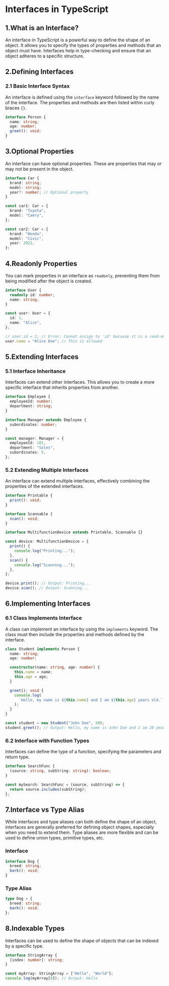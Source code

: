 # Interfaces in TypeScript

## 1.What is an Interface?

An interface in TypeScript is a powerful way to define the shape of an object. It allows you to specify the types of properties and methods that an object must have. Interfaces help in type-checking and ensure that an object adheres to a specific structure.

## 2.Defining Interfaces

### 2.1 Basic Interface Syntax

An interface is defined using the `interface` keyword followed by the name of the interface. The properties and methods are then listed within curly braces `{}`.

```typescript
interface Person {
  name: string;
  age: number;
  greet(): void;
}
```

## 3.Optional Properties

An interface can have optional properties. These are properties that may or may not be present in the object.

```typescript
interface Car {
  brand: string;
  model: string;
  year?: number; // Optional property
}

const car1: Car = {
  brand: "Toyota",
  model: "Camry",
};

const car2: Car = {
  brand: "Honda",
  model: "Civic",
  year: 2022,
};
```

## 4.Readonly Properties

You can mark properties in an interface as `readonly`, preventing them from being modified after the object is created.

```typescript
interface User {
  readonly id: number;
  name: string;
}

const user: User = {
  id: 1,
  name: "Alice",
};

// user.id = 2; // Error: Cannot assign to 'id' because it is a read-only property
user.name = "Alice Doe"; // This is allowed
```

## 5.Extending Interfaces

### 5.1 Interface Inheritance

Interfaces can extend other interfaces. This allows you to create a more specific interface that inherits properties from another.

```typescript
interface Employee {
  employeeId: number;
  department: string;
}

interface Manager extends Employee {
  subordinates: number;
}

const manager: Manager = {
  employeeId: 101,
  department: "Sales",
  subordinates: 5,
};
```

### 5.2 Extending Multiple Interfaces

An interface can extend multiple interfaces, effectively combining the properties of the extended interfaces.

```typescript
interface Printable {
  print(): void;
}

interface Scannable {
  scan(): void;
}

interface MultifunctionDevice extends Printable, Scannable {}

const device: MultifunctionDevice = {
  print() {
    console.log("Printing...");
  },
  scan() {
    console.log("Scanning...");
  },
};

device.print(); // Output: Printing...
device.scan(); // Output: Scanning...
```

## 6.Implementing Interfaces

### 6.1 Class Implements Interface

A class can implement an interface by using the `implements` keyword. The class must then include the properties and methods defined by the interface.

```typescript
class Student implements Person {
  name: string;
  age: number;

  constructor(name: string, age: number) {
    this.name = name;
    this.age = age;
  }

  greet(): void {
    console.log(
      `Hello, my name is ${this.name} and I am ${this.age} years old.`
    );
  }
}

const student = new Student("John Doe", 20);
student.greet(); // Output: Hello, my name is John Doe and I am 20 years old.
```

### 6.2 Interface with Function Types

Interfaces can define the type of a function, specifying the parameters and return type.

```typescript
interface SearchFunc {
  (source: string, subString: string): boolean;
}

const mySearch: SearchFunc = (source, subString) => {
  return source.includes(subString);
};
```

## 7.Interface vs Type Alias

While interfaces and type aliases can both define the shape of an object, interfaces are generally preferred for defining object shapes, especially when you need to extend them. Type aliases are more flexible and can be used to define union types, primitive types, etc.

### Interface

```typescript
interface Dog {
  breed: string;
  bark(): void;
}
```

### Type Alias

```typescript
type Dog = {
  breed: string;
  bark(): void;
};
```

## 8.Indexable Types

Interfaces can be used to define the shape of objects that can be indexed by a specific type.

```typescript
interface StringArray {
  [index: number]: string;
}

const myArray: StringArray = ["Hello", "World"];
console.log(myArray[0]); // Output: Hello
```
